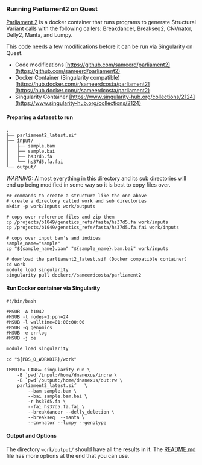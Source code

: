 ### Running Parliament2 on Quest

[Parliament 2](https://github.com/dnanexus/parliament2) is a docker container
that runs programs to generate Structural Variant calls with the following
callers: Breakdancer, Breakseq2, CNVnator, Delly2, Manta, and Lumpy. 

This code needs a few modifications before it can be run via Singularity on Quest.

* Code modifications [https://github.com/sameerd/parliament2](https://github.com/sameerd/parliament2)
* Docker Container (Singularity compatible) [https://hub.docker.com/r/sameerdcosta/parliament2](https://hub.docker.com/r/sameerdcosta/parliament2)
* Singularity Container [https://www.singularity-hub.org/collections/2124](https://www.singularity-hub.org/collections/2124)

#### Preparing a dataset to run

```
.
├── parliament2_latest.sif
├── input/
│   ├── sample.bam
│   ├── sample.bai
│   ├── hs37d5.fa
│   └── hs37d5.fa.fai
└── output/
```

*WARNING:* Almost everything in this directory and its sub directories will end up being modified in some way so it is best to copy files over.

```shell
## commands to create a structure like the one above
# create a directory called work and sub directories
mkdir -p work/inputs work/outputs

# copy over reference files and zip them
cp /projects/b1049/genetics_refs/fasta/hs37d5.fa work/inputs
cp /projects/b1049/genetics_refs/fasta/hs37d5.fa.fai work/inputs

# copy over input bam's and indices
sample_name="sample"
cp "${sample_name}.bam" "${sample_name}.bam.bai" work/inputs

# download the parliament2_latest.sif (Docker compatible container)
cd work
module load singularity
singularity pull docker://sameerdcosta/parliament2
```

#### Run Docker container via Singularity

```shell
#!/bin/bash

#MSUB -A b1042
#MSUB -l nodes=1:ppn=24
#MSUB -l walltime=01:00:00:00
#MSUB -q genomics
#MSUB -e errlog
#MSUB -j oe

module load singularity

cd "${PBS_O_WORKDIR}/work"

TMPDIR= LANG= singularity run \
	-B `pwd`/input:/home/dnanexus/in:rw \
	-B `pwd`/output:/home/dnanexus/out:rw \
	parliament2_latest.sif   \
    	--bam sample.bam \
		--bai sample.bam.bai \
		-r hs37d5.fa \
		--fai hs37d5.fa.fai \
        --breakdancer --delly_deletion \
        --breakseq  --manta \
        --cnvnator --lumpy --genotype 
```

#### Output and Options
The directory `work/output/` should have all the results in it. The
[README.md](https://github.com/dnanexus/parliament2/blob/master/README.md) file
has more options at the end that you can use. 


